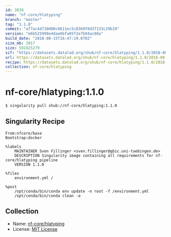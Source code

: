 ```yaml
---
id: 3838
name: "nf-core/hlatyping"
branch: "master"
tag: "1.1.0"
commit: "a77ac44710d00c6611ec5c8369f8d37133c29b19"
version: "e6b525998e4dae8bfa05f2e7b94ac08a"
build_date: "2018-08-15T16:47:19.070Z"
size_mb: 2017
size: 591925279
sif: "https://datasets.datalad.org/shub/nf-core/hlatyping/1.1.0/2018-08-15-a77ac447-e6b52599/e6b525998e4dae8bfa05f2e7b94ac08a.simg"
url: https://datasets.datalad.org/shub/nf-core/hlatyping/1.1.0/2018-08-15-a77ac447-e6b52599/
recipe: https://datasets.datalad.org/shub/nf-core/hlatyping/1.1.0/2018-08-15-a77ac447-e6b52599/Singularity
collection: nf-core/hlatyping
---
```


# nf-core/hlatyping:1.1.0

```bash
$ singularity pull shub://nf-core/hlatyping:1.1.0
```

## Singularity Recipe

```singularity
From:nfcore/base
Bootstrap:docker

%labels
    MAINTAINER Sven Fillinger <sven.fillinger@qbic.uni-tuebingen.de>
    DESCRIPTION Singularity image containing all requirements for nf-core/hlatyping pipeline
    VERSION 1.1.0

%files
    environment.yml /

%post
    /opt/conda/bin/conda env update -n root -f /environment.yml
    /opt/conda/bin/conda clean -a
```

## Collection

 - Name: [nf-core/hlatyping](https://github.com/nf-core/hlatyping)
 - License: [MIT License](https://api.github.com/licenses/mit)


